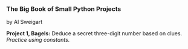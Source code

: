 ### The Big Book of Small Python Projects
by Al Sweigart

**Project 1, Bagels:** Deduce a secret three-digit number based on clues.
_Practice using constants._